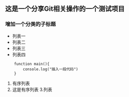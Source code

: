 ## 这是一个分享Git相关操作的一个测试项目

### 增加一个分类的子标题

- 列表一
- 列表二
- 列表三
- 列表四

```
    function main(){
        console.log("插入一段代码")
    }
```

1. 有序列表
2. 这是有序列表
3.列表